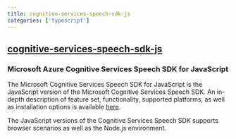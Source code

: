 ```yaml
---
title: cognitive-services-speech-sdk-js
categories: ['typescript']
---
```

## [cognitive-services-speech-sdk-js](https://github.com/microsoft/cognitive-services-speech-sdk-js)

### Microsoft Azure Cognitive Services Speech SDK for JavaScript


The Microsoft Cognitive Services Speech SDK for JavaScript is the JavaScript version of the Microsoft Cognitive Services Speech SDK. An in-depth description of feature set, functionality, supported platforms, as well as installation options is available [here](https://aka.ms/csspeech).

The JavaScript versions of the Cognitive Services Speech SDK supports browser scenarios as well as the Node.js environment.
